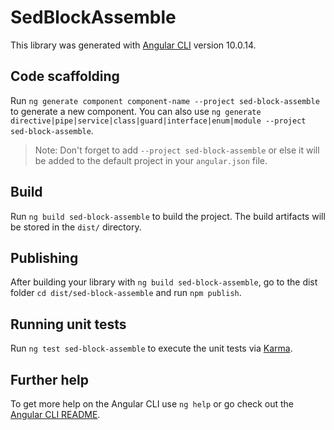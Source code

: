 # SedBlockAssemble

This library was generated with [Angular CLI](https://github.com/angular/angular-cli) version 10.0.14.

## Code scaffolding

Run `ng generate component component-name --project sed-block-assemble` to generate a new component. You can also use `ng generate directive|pipe|service|class|guard|interface|enum|module --project sed-block-assemble`.
> Note: Don't forget to add `--project sed-block-assemble` or else it will be added to the default project in your `angular.json` file. 

## Build

Run `ng build sed-block-assemble` to build the project. The build artifacts will be stored in the `dist/` directory.

## Publishing

After building your library with `ng build sed-block-assemble`, go to the dist folder `cd dist/sed-block-assemble` and run `npm publish`.

## Running unit tests

Run `ng test sed-block-assemble` to execute the unit tests via [Karma](https://karma-runner.github.io).

## Further help

To get more help on the Angular CLI use `ng help` or go check out the [Angular CLI README](https://github.com/angular/angular-cli/blob/master/README.md).
